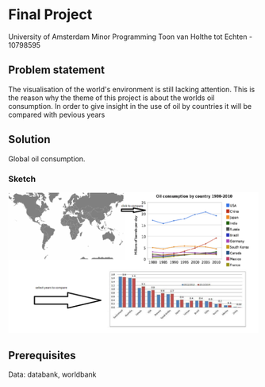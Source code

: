 # Final Project

University of Amsterdam
Minor Programming
Toon van Holthe tot Echten - 10798595

## Problem statement

The visualisation of the world's environment is still lacking attention. This is the reason why the theme of this project is about the worlds oil consumption. In order to give insight in the use of oil by countries it will be compared with pevious years

## Solution

Global oil consumption.

### Sketch
![alt text](https://github.com/TVHTE/Final_Project/blob/master/schets.png)

## Prerequisites

Data: databank, worldbank
